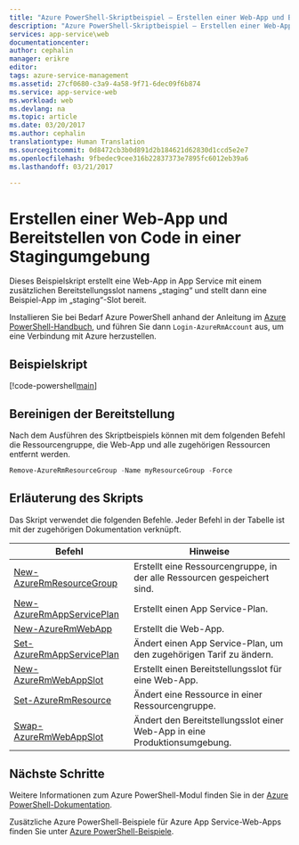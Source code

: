 ```yaml
---
title: "Azure PowerShell-Skriptbeispiel – Erstellen einer Web-App und Bereitstellen von Code in einer Stagingumgebung | Microsoft-Dokumentation"
description: "Azure PowerShell-Skriptbeispiel – Erstellen einer Web-App und Bereitstellen von Code in einer Stagingumgebung"
services: app-service\web
documentationcenter: 
author: cephalin
manager: erikre
editor: 
tags: azure-service-management
ms.assetid: 27cf0680-c3a9-4a58-9f71-6dec09f6b874
ms.service: app-service-web
ms.workload: web
ms.devlang: na
ms.topic: article
ms.date: 03/20/2017
ms.author: cephalin
translationtype: Human Translation
ms.sourcegitcommit: 0d8472cb3b0d891d2b184621d62830d1ccd5e2e7
ms.openlocfilehash: 9fbedec9cee316b22837373e7895fc6012eb39a6
ms.lasthandoff: 03/21/2017

---
```


# <a name="create-a-web-app-and-deploy-code-to-a-staging-environment"></a>Erstellen einer Web-App und Bereitstellen von Code in einer Stagingumgebung

Dieses Beispielskript erstellt eine Web-App in App Service mit einem zusätzlichen Bereitstellungsslot namens „staging“ und stellt dann eine Beispiel-App im „staging“-Slot bereit.

Installieren Sie bei Bedarf Azure PowerShell anhand der Anleitung im [Azure PowerShell-Handbuch](https://docs.microsoft.com/powershell/azureps-cmdlets-docs/), und führen Sie dann `Login-AzureRmAccount` aus, um eine Verbindung mit Azure herzustellen.

## <a name="sample-script"></a>Beispielskript

[!code-powershell[main](../../../powershell_scripts/app-service/deploy-deployment-slot/deploy-deployment-slot.ps1?highlight=1 "Erstellen einer Web-App und Bereitstellen von Code in einer Stagingumgebung")]

## <a name="clean-up-deployment"></a>Bereinigen der Bereitstellung 

Nach dem Ausführen des Skriptbeispiels können mit dem folgenden Befehl die Ressourcengruppe, die Web-App und alle zugehörigen Ressourcen entfernt werden.

```powershell
Remove-AzureRmResourceGroup -Name myResourceGroup -Force
```

## <a name="script-explanation"></a>Erläuterung des Skripts

Das Skript verwendet die folgenden Befehle. Jeder Befehl in der Tabelle ist mit der zugehörigen Dokumentation verknüpft.

| Befehl | Hinweise |
|---|---|
| [New-AzureRmResourceGroup](https://docs.microsoft.com/powershell/resourcemanager/AzureRM.Resources/v3.5.0/new-azurermresourcegroup) | Erstellt eine Ressourcengruppe, in der alle Ressourcen gespeichert sind. |
| [New-AzureRmAppServicePlan](https://docs.microsoft.com/powershell/resourcemanager/azurerm.websites/v2.5.0/new-azurermappserviceplan) | Erstellt einen App Service-Plan. |
| [New-AzureRmWebApp](https://docs.microsoft.com/powershell/resourcemanager/azurerm.websites/v2.5.0/new-azurermwebapp) | Erstellt die Web-App. |
| [Set-AzureRmAppServicePlan](https://docs.microsoft.com/powershell/resourcemanager/azurerm.websites/v2.5.0/set-azurermappserviceplan) | Ändert einen App Service-Plan, um den zugehörigen Tarif zu ändern. |
| [New-AzureRmWebAppSlot](https://docs.microsoft.com/powershell/resourcemanager/azurerm.websites/v2.5.0/new-azurermwebappslot) | Erstellt einen Bereitstellungsslot für eine Web-App. |
| [Set-AzureRmResource](https://docs.microsoft.com/powershell/resourcemanager/azurerm.resources/v3.5.0/set-azurermresource) | Ändert eine Ressource in einer Ressourcengruppe. |
| [Swap-AzureRmWebAppSlot](https://docs.microsoft.com/powershell/resourcemanager/azurerm.websites/v2.5.0/swap-azurermwebappslot) | Ändert den Bereitstellungsslot einer Web-App in eine Produktionsumgebung. |

## <a name="next-steps"></a>Nächste Schritte

Weitere Informationen zum Azure PowerShell-Modul finden Sie in der [Azure PowerShell-Dokumentation](https://docs.microsoft.com/powershell/azureps-cmdlets-docs/).

Zusätzliche Azure PowerShell-Beispiele für Azure App Service-Web-Apps finden Sie unter [Azure PowerShell-Beispiele](../app-service-powershell-samples.md).

